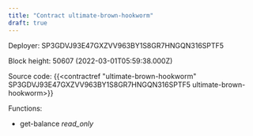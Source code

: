 ```yaml
---
title: "Contract ultimate-brown-hookworm"
draft: true
---
```

Deployer: SP3GDVJ93E47GXZVV963BY1S8GR7HNGQN316SPTF5


 



Block height: 50607 (2022-03-01T05:59:38.000Z)

Source code: {{<contractref "ultimate-brown-hookworm" SP3GDVJ93E47GXZVV963BY1S8GR7HNGQN316SPTF5 ultimate-brown-hookworm>}}

Functions:

* get-balance _read_only_
